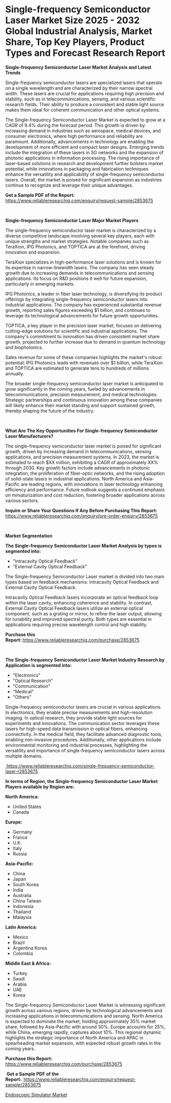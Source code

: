 <p><h1>Single-frequency Semiconductor Laser Market Size 2025 - 2032 Global Industrial Analysis, Market Share, Top Key Players, Product Types and Forecast Research Report</h1></p><p><strong>Single-frequency Semiconductor Laser Market Analysis and Latest Trends</strong></p>
<p><p>Single-frequency semiconductor lasers are specialized lasers that operate on a single wavelength and are characterized by their narrow spectral width. These lasers are crucial for applications requiring high precision and stability, such as in telecommunications, sensing, and various scientific research fields. Their ability to produce a consistent and stable light source makes them ideal for coherent communication and other optical systems.</p><p>The Single-frequency Semiconductor Laser Market is expected to grow at a CAGR of 9.4% during the forecast period. This growth is driven by increasing demand in industries such as aerospace, medical devices, and consumer electronics, where high performance and reliability are paramount. Additionally, advancements in technology are enabling the development of more efficient and compact laser designs. Emerging trends include the integration of these lasers in 5G networks and the expansion of photonic applications in information processing. The rising importance of laser-based solutions in research and development further bolsters market potential, while innovations in packaging and fabrication techniques enhance the versatility and applicability of single-frequency semiconductor lasers. Overall, the market is poised for significant expansion as industries continue to recognize and leverage their unique advantages.</p></p>
<p><strong>Get a Sample PDF of the Report:&nbsp;</strong> <a href="https://www.reliableresearchiq.com/enquiry/request-sample/2853675?utm_campaign=2321&utm_medium=2&utm_source=Github&utm_content=ia&utm_term=12032025&utm_id=single-frequency-semiconductor-laser">https://www.reliableresearchiq.com/enquiry/request-sample/2853675</a></p>
<p>&nbsp;</p>
<p><strong>Single-frequency Semiconductor Laser Major Market Players</strong></p>
<p><p>The single-frequency semiconductor laser market is characterized by a diverse competitive landscape involving several key players, each with unique strengths and market strategies. Notable companies such as TeraXion, IPG Photonics, and TOPTICA are at the forefront, driving innovation and expansion.</p><p>TeraXion specializes in high-performance laser solutions and is known for its expertise in narrow-linewidth lasers. The company has seen steady growth due to increasing demands in telecommunications and sensing applications. Its focus on R&D positions it well for future expansion, particularly in emerging markets.</p><p>IPG Photonics, a leader in fiber laser technology, is diversifying its product offerings by integrating single-frequency semiconductor lasers into industrial applications. The company has experienced substantial revenue growth, reporting sales figures exceeding $1 billion, and continues to leverage its technological advancements for future growth opportunities.</p><p>TOPTICA, a key player in the precision laser market, focuses on delivering cutting-edge solutions for scientific and industrial applications. The company's commitment to innovation has driven consistent market share growth, projected to further increase due to demand in quantum technology and biophotonics.</p><p>Sales revenue for some of these companies highlights the market's robust potential: IPG Photonics leads with revenues over $1 billion, while TeraXion and TOPTICA are estimated to generate tens to hundreds of millions annually.</p><p>The broader single-frequency semiconductor laser market is anticipated to grow significantly in the coming years, fueled by advancements in telecommunications, precision measurement, and medical technologies. Strategic partnerships and continuous innovation among these companies will likely enhance their market standing and support sustained growth, thereby shaping the future of the industry.</p></p>
<p>&nbsp;</p>
<p><strong>What Are The Key Opportunities For Single-frequency Semiconductor Laser Manufacturers?</strong></p>
<p><p>The single-frequency semiconductor laser market is poised for significant growth, driven by increasing demand in telecommunications, sensing applications, and precision measurement systems. In 2023, the market is estimated to reach $XX million, exhibiting a CAGR of approximately XX% through 2030. Key growth factors include advancements in photonic integration, the proliferation of fiber-optic networks, and the rising adoption of solid-state lasers in industrial applications. North America and Asia-Pacific are leading regions, with innovations in laser technology enhancing efficiency and performance. Future outlook suggests a continued emphasis on miniaturization and cost reduction, fostering broader applications across various sectors.</p></p>
<p><strong>Inquire or Share Your Questions If Any Before Purchasing This Report:</strong> <a href="https://www.reliableresearchiq.com/enquiry/pre-order-enquiry/2853675?utm_campaign=2321&utm_medium=2&utm_source=Github&utm_content=ia&utm_term=12032025&utm_id=single-frequency-semiconductor-laser">https://www.reliableresearchiq.com/enquiry/pre-order-enquiry/2853675</a></p>
<p>&nbsp;</p>
<p><strong>Market Segmentation</strong></p>
<p><strong>The Single-frequency Semiconductor Laser Market Analysis by types is segmented into:</strong></p>
<p><ul><li>"Intracavity Optical Feedback"</li><li>"External Cavity Optical Feedback"</li></ul></p>
<p><p>The Single-frequency Semiconductor Laser market is divided into two main types based on feedback mechanisms: Intracavity Optical Feedback and External Cavity Optical Feedback. </p><p>Intracavity Optical Feedback lasers incorporate an optical feedback loop within the laser cavity, enhancing coherence and stability. In contrast, External Cavity Optical Feedback lasers utilize an external optical component, such as a grating or mirror, to refine the laser output, allowing for tunability and improved spectral purity. Both types are essential in applications requiring precise wavelength control and high stability.</p></p>
<p><strong>Purchase this Report:&nbsp;</strong><a href="https://www.reliableresearchiq.com/purchase/2853675?utm_campaign=2321&utm_medium=2&utm_source=Github&utm_content=ia&utm_term=12032025&utm_id=single-frequency-semiconductor-laser">https://www.reliableresearchiq.com/purchase/2853675</a></p>
<p>&nbsp;</p>
<p><strong>The Single-frequency Semiconductor Laser Market Industry Research by Application is segmented into:</strong></p>
<p><ul><li>"Electronics"</li><li>"Optical Research"</li><li>"Communication"</li><li>"Medical"</li><li>"Others"</li></ul></p>
<p><p>Single-frequency semiconductor lasers are crucial in various applications. In electronics, they enable precise measurements and high-resolution imaging. In optical research, they provide stable light sources for experiments and innovations. The communication sector leverages these lasers for high-speed data transmission in optical fibers, enhancing connectivity. In the medical field, they facilitate advanced diagnostic tools, enabling non-invasive procedures. Additionally, other applications include environmental monitoring and industrial processes, highlighting the versatility and importance of single-frequency semiconductor lasers across multiple domains.</p></p>
<p><a href="https://www.reliableresearchiq.com/single-frequency-semiconductor-laser-r2853675?utm_campaign=2321&utm_medium=2&utm_source=Github&utm_content=ia&utm_term=12032025&utm_id=single-frequency-semiconductor-laser">&nbsp;https://www.reliableresearchiq.com/single-frequency-semiconductor-laser-r2853675</a></p>
<p><strong>In terms of Region, the Single-frequency Semiconductor Laser Market Players available by Region are:</strong></p>
<p>
    <p> <strong> North America: </strong>
        <ul>
            <li>United States</li>
            <li>Canada</li>
        </ul>
        </p> 
    <p> <strong> Europe: </strong>
        <ul>
            <li>Germany</li>
            <li>France</li>
            <li>U.K.</li>
            <li>Italy</li>
            <li>Russia</li>
        </ul>
        </p> 
    <p> <strong> Asia-Pacific: </strong>
        <ul>
            <li>China</li>
            <li>Japan</li>
            <li>South Korea</li>
            <li>India</li>
            <li>Australia</li>
            <li>China Taiwan</li>
            <li>Indonesia</li>
            <li>Thailand</li>
            <li>Malaysia</li>
        </ul>
        </p> 
    <p> <strong> Latin America: </strong>
        <ul>
            <li>Mexico</li>
            <li>Brazil</li>
            <li>Argentina Korea</li>
            <li>Colombia</li>
        </ul>
        </p> 
    <p> <strong> Middle East & Africa: </strong>
        <ul>
            <li>Turkey</li>
            <li>Saudi</li>
            <li>Arabia</li>
            <li>UAE</li>
            <li>Korea</li>
        </ul>
    </p>
    </p>
<p><p>The Single-frequency Semiconductor Laser Market is witnessing significant growth across various regions, driven by technological advancements and increasing applications in telecommunications and sensing. North America is expected to dominate the market, holding approximately 35% market share, followed by Asia-Pacific with around 30%. Europe accounts for 25%, while China, emerging rapidly, captures about 10%. This regional dynamic highlights the strategic importance of North America and APAC in spearheading market expansion, with expected robust growth rates in the coming years.</p></p>
<p><strong>Purchase this Report: </strong><a href="https://www.reliableresearchiq.com/purchase/2853675?utm_campaign=2321&utm_medium=2&utm_source=Github&utm_content=ia&utm_term=12032025&utm_id=single-frequency-semiconductor-laser">https://www.reliableresearchiq.com/purchase/2853675</a></p>
<p>&nbsp;<strong>Get a Sample PDF of the Report:&nbsp;&nbsp;</strong><a href="https://www.reliableresearchiq.com/enquiry/request-sample/2853675?utm_campaign=2321&utm_medium=2&utm_source=Github&utm_content=ia&utm_term=12032025&utm_id=single-frequency-semiconductor-laser">https://www.reliableresearchiq.com/enquiry/request-sample/2853675</a></p>
<p><strong></strong></p>
<p><p><a href="https://github.com/lashaunm5st/Market-Research-Report-List-1/blob/main/endoscopic-simulator-market.md?utm_campaign=2321&utm_medium=2&utm_source=Github&utm_content=ia&utm_term=12032025&utm_id=single-frequency-semiconductor-laser">Endoscopic Simulator Market</a></p></p>